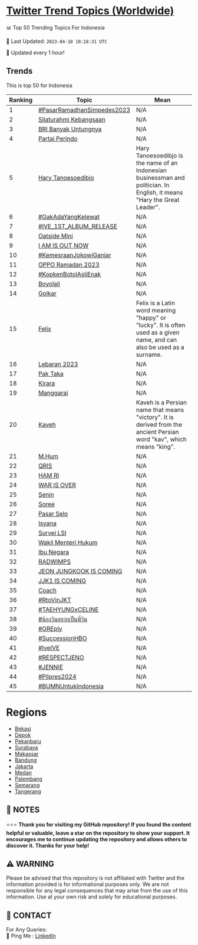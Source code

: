 [Twitter Trend Topics (Worldwide)](https://github.com/ErcinDedeoglu/Twitter-Trend-Topics)
==========


📊 Top 50 Trending Topics For Indonesia

📆 Last Updated: `2023-04-10 10:18:31 UTC`

🔧 Updated every 1 hour!


## Trends

This is top 50 for Indonesia

| Ranking | Topic | Mean |
| ------- | ------------ | ------------ |
| 1 | [#PasarRamadhanSimpedes2023](http://twitter.com/search?q=%23PasarRamadhanSimpedes2023) | N/A |
| 2 | [Silaturahmi Kebangsaan](http://twitter.com/search?q=Silaturahmi+Kebangsaan) | N/A |
| 3 | [BRI Banyak Untungnya](http://twitter.com/search?q=BRI+Banyak+Untungnya) | N/A |
| 4 | [Partai Perindo](http://twitter.com/search?q=Partai+Perindo) | N/A |
| 5 | [Hary Tanoesoedibjo](http://twitter.com/search?q=Hary+Tanoesoedibjo) | Hary Tanoesoedibjo is the name of an Indonesian businessman and politician. In English, it means "Hary the Great Leader". |
| 6 | [#GakAdaYangKelewat](http://twitter.com/search?q=%23GakAdaYangKelewat) | N/A |
| 7 | [#IVE_1ST_ALBUM_RELEASE](http://twitter.com/search?q=%23IVE_1ST_ALBUM_RELEASE) | N/A |
| 8 | [Oatside Mini](http://twitter.com/search?q=Oatside+Mini) | N/A |
| 9 | [I AM IS OUT NOW](http://twitter.com/search?q=I+AM+IS+OUT+NOW) | N/A |
| 10 | [#KemesraanJokowiGanjar](http://twitter.com/search?q=%23KemesraanJokowiGanjar) | N/A |
| 11 | [OPPO Ramadan 2023](http://twitter.com/search?q=OPPO+Ramadan+2023) | N/A |
| 12 | [#KopkenBotolAsliEnak](http://twitter.com/search?q=%23KopkenBotolAsliEnak) | N/A |
| 13 | [Boyolali](http://twitter.com/search?q=Boyolali) | N/A |
| 14 | [Golkar](http://twitter.com/search?q=Golkar) | N/A |
| 15 | [Felix](http://twitter.com/search?q=Felix) | Felix is a Latin word meaning "happy" or "lucky". It is often used as a given name, and can also be used as a surname. |
| 16 | [Lebaran 2023](http://twitter.com/search?q=Lebaran+2023) | N/A |
| 17 | [Pak Taka](http://twitter.com/search?q=Pak+Taka) | N/A |
| 18 | [Kirara](http://twitter.com/search?q=Kirara) | N/A |
| 19 | [Manggarai](http://twitter.com/search?q=Manggarai) | N/A |
| 20 | [Kaveh](http://twitter.com/search?q=Kaveh) | Kaveh is a Persian name that means "victory". It is derived from the ancient Persian word "kav", which means "king". |
| 21 | [M.Hum](http://twitter.com/search?q=M.Hum) | N/A |
| 22 | [QRIS](http://twitter.com/search?q=QRIS) | N/A |
| 23 | [HAM RI](http://twitter.com/search?q=HAM+RI) | N/A |
| 24 | [WAR IS OVER](http://twitter.com/search?q=WAR+IS+OVER) | N/A |
| 25 | [Senin](http://twitter.com/search?q=Senin) | N/A |
| 26 | [Soree](http://twitter.com/search?q=Soree) | N/A |
| 27 | [Pasar Selo](http://twitter.com/search?q=Pasar+Selo) | N/A |
| 28 | [Isyana](http://twitter.com/search?q=Isyana) | N/A |
| 29 | [Survei LSI](http://twitter.com/search?q=Survei+LSI) | N/A |
| 30 | [Wakil Menteri Hukum](http://twitter.com/search?q=Wakil+Menteri+Hukum) | N/A |
| 31 | [Ibu Negara](http://twitter.com/search?q=Ibu+Negara) | N/A |
| 32 | [RADWIMPS](http://twitter.com/search?q=RADWIMPS) | N/A |
| 33 | [JEON JUNGKOOK IS COMING](http://twitter.com/search?q=JEON+JUNGKOOK+IS+COMING) | N/A |
| 34 | [JJK1 IS COMING](http://twitter.com/search?q=JJK1+IS+COMING) | N/A |
| 35 | [Coach](http://twitter.com/search?q=Coach) | N/A |
| 36 | [#RtoVinJKT](http://twitter.com/search?q=%23RtoVinJKT) | N/A |
| 37 | [#TAEHYUNGxCELINE](http://twitter.com/search?q=%23TAEHYUNGxCELINE) | N/A |
| 38 | [#น้องวินอยากเป็นพี่วิน](http://twitter.com/search?q=%23%e0%b8%99%e0%b9%89%e0%b8%ad%e0%b8%87%e0%b8%a7%e0%b8%b4%e0%b8%99%e0%b8%ad%e0%b8%a2%e0%b8%b2%e0%b8%81%e0%b9%80%e0%b8%9b%e0%b9%87%e0%b8%99%e0%b8%9e%e0%b8%b5%e0%b9%88%e0%b8%a7%e0%b8%b4%e0%b8%99) | N/A |
| 39 | [#GREply](http://twitter.com/search?q=%23GREply) | N/A |
| 40 | [#SuccessionHBO](http://twitter.com/search?q=%23SuccessionHBO) | N/A |
| 41 | [#IveIVE](http://twitter.com/search?q=%23IveIVE) | N/A |
| 42 | [#RESPECTJENO](http://twitter.com/search?q=%23RESPECTJENO) | N/A |
| 43 | [#JENNIE](http://twitter.com/search?q=%23JENNIE) | N/A |
| 44 | [#Pilpres2024](http://twitter.com/search?q=%23Pilpres2024) | N/A |
| 45 | [#BUMNUntukIndonesia](http://twitter.com/search?q=%23BUMNUntukIndonesia) | N/A |



# Regions

* [Bekasi](</Indonesia/Bekasi.md>)
* [Depok](</Indonesia/Depok.md>)
* [Pekanbaru](</Indonesia/Pekanbaru.md>)
* [Surabaya](</Indonesia/Surabaya.md>)
* [Makassar](</Indonesia/Makassar.md>)
* [Bandung](</Indonesia/Bandung.md>)
* [Jakarta](</Indonesia/Jakarta.md>)
* [Medan](</Indonesia/Medan.md>)
* [Palembang](</Indonesia/Palembang.md>)
* [Semarang](</Indonesia/Semarang.md>)
* [Tangerang](</Indonesia/Tangerang.md>)



## 📝 NOTES

⭐⭐⭐ **Thank you for visiting my GitHub repository! If you found the content helpful or valuable, leave a star on the repository to show your support. It encourages me to continue updating the repository and allows others to discover it. Thanks for your help!**


## ⚠️ WARNING

Please be advised that this repository is not affiliated with Twitter and the information provided is for informational purposes only. We are not responsible for any legal consequences that may arise from the use of this information. Use at your own risk and solely for educational purposes.


## 📨 CONTACT

 For Any Queries:  
            🏓 Ping Me : [LinkedIn](https://www.linkedin.com/in/ercindedeoglu/)
